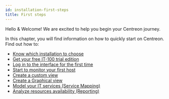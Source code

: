 ```yaml
---
id: installation-first-steps
title: First steps
---
```


Hello & Welcome! We are excited to help you begin your Centreon journey.

In this chapter, you will find information on how to quickly start on Centreon. Find out how to:

* [Know which installation to choose](which-install.md)
* [Get your free IT-100 trial edition](it100.md)
* [Log in to the interface for the first time](interface.md)
* [Start to monitor your first host](first-supervision.md)
* [Create a custom view](create-custom-view.md)
* [Create a Graphical view](create-graphical-view.md)
* [Model your IT services (Service Mapping)](model-it-services.md)
* [Analyze resources availability (Reporting)](analyze-resources-availability.md)
